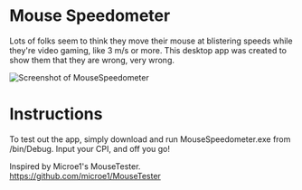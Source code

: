 Mouse Speedometer
===

Lots of folks seem to think they move their mouse at blistering speeds while they're video gaming, like 3 m/s or more. This desktop app was created to show them that they are wrong, very wrong.

![Screenshot of MouseSpeedometer](http://i.imgur.com/miDQdW3.png)

Instructions
==

To test out the app, simply download and run MouseSpeedometer.exe from /bin/Debug. Input your CPI, and off you go!

Inspired by Microe1's MouseTester.  
https://github.com/microe1/MouseTester

 